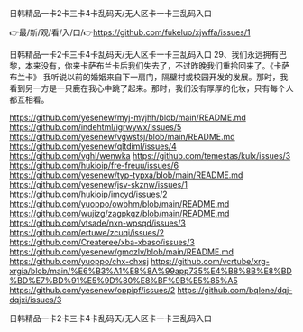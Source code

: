 日韩精品一卡2卡三卡4卡乱码天/无人区卡一卡三乱码入口

👉最/新/观/看/入/口/👉https://github.com/fukeluo/xjwffa/issues/1

日韩精品一卡2卡三卡4卡乱码天/无人区卡一卡三乱码入口	29、我们永远拥有巴黎，本来没有，你来卡萨布兰卡后我们失去了，不过昨晚我们重拾回来了。《卡萨布兰卡》
我听说以前的婚姻来自下一扇门，隔壁村或校园开发的发展。那时，我看到另一方是一只鹿在我心中跳了起来。那时，我们没有厚厚的化妆，只有每个人都互相看。


https://github.com/yesenew/myj-myjhh/blob/main/README.md
https://github.com/indehtml/igrwywx/issues/5
https://github.com/yesenew/vgwstsj/blob/main/README.md
https://github.com/yesenew/qltdiml/issues/4
https://github.com/vghl/wenwka
https://github.com/temestas/kulx/issues/3
https://github.com/hukioip/fre-freuu/issues/6
https://github.com/yesenew/typ-typxa/blob/main/README.md
https://github.com/yesenew/jsv-skznw/issues/1
https://github.com/hukioip/imcyd/issues/2
https://github.com/yuoppo/owbhm/blob/main/README.md
https://github.com/wujizg/zagpkqz/blob/main/README.md
https://github.com/vtsade/nxn-wpsqd/issues/3
https://github.com/ertuwe/zcuqi/issues/2
https://github.com/Createree/xba-xbaso/issues/3
https://github.com/yesenew/gmozlv/blob/main/README.md
https://github.com/yuoppo/chx-chxsj
https://github.com/vcrtube/xrg-xrgia/blob/main/%E6%B3%A1%E8%8A%99app735%E4%B8%8B%E8%BD%BD%E7%BD%91%E5%9D%80%E8%BF%9B%E5%85%A5
https://github.com/yesenew/oppipf/issues/2
https://github.com/bqlene/dqj-dqjxi/issues/3

日韩精品一卡2卡三卡4卡乱码天/无人区卡一卡三乱码入口
